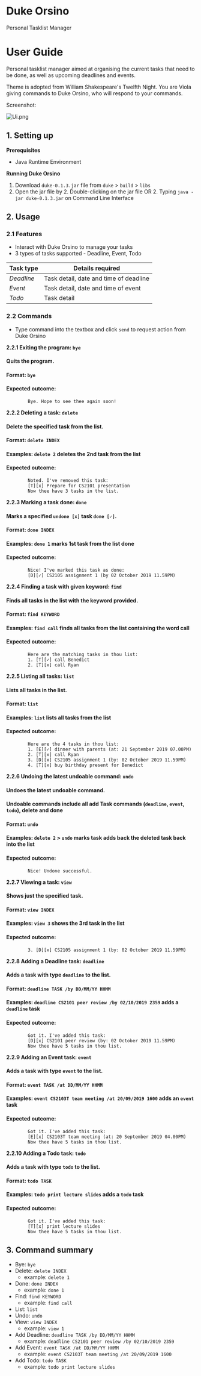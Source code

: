 # Duke Orsino 
Personal Tasklist Manager


# User Guide
Personal tasklist manager aimed at organising the current tasks 
that need to be done, as well as upcoming deadlines and events.

Theme is adopted from William Shakespeare's Twelfth Night. 
You are Viola giving commands to Duke Orsino, who will
respond to your commands. 

Screenshot:

![Ui.png](Ui.png)



## 1. Setting up

**Prerequisites**
* Java Runtime Environment

**Running Duke Orsino**
1. Download `duke-0.1.3.jar` file from `duke` > `build` > `libs`
1. Open the jar file by
    2. Double-clicking on the jar file OR
    2. Typing `java -jar duke-0.1.3.jar` on Command Line Interface



## 2. Usage

### 2.1 Features
* Interact with Duke Orsino to manage your tasks
* 3 types of tasks supported - Deadline, Event, Todo

Task type | Details required
------------ | -------------
_Deadline_ | Task detail, date and time of deadline
_Event_ | Task detail, date and time of event
_Todo_ | Task detail



### 2.2 Commands 
* Type command into the textbox and click `send` to request action from Duke Orsino


**2.2.1 Exiting the program: `bye`**
#### Quits the program.
#### Format: `bye` 
#### Expected outcome: 
``` 
        Bye. Hope to see thee again soon!
```



**2.2.2 Deleting a task: `delete`**
#### Delete the specified task from the list.
#### Format: `delete INDEX`
#### Examples: `delete 2` deletes the 2nd task from the list
#### Expected outcome: 
``` 
        Noted. I've removed this task:
        [T][x] Prepare for CS2101 presentation
        Now thee have 3 tasks in the list.
```



**2.2.3 Marking a task done: `done`**
#### Marks a specified `undone [x]` task `done [✓]`.
#### Format: `done INDEX`
#### Examples: `done 1` marks 1st task from the list done
#### Expected outcome: 
``` 
        Nice! I've marked this task as done:
        [D][✓] CS2105 assignment 1 (by 02 October 2019 11.59PM)
```



**2.2.4 Finding a task with given keyword: `find`**
#### Finds all tasks in the list with the keyword provided.
#### Format: `find KEYWORD`
#### Examples: `find call` finds all tasks from the list containing the word call
#### Expected outcome: 
``` 
        Here are the matching tasks in thou list:
        1. [T][✓] call Benedict
        2. [T][x] call Ryan
```



**2.2.5 Listing all tasks: `list`**
#### Lists all tasks in the list.
#### Format: `list`
#### Examples: `list` lists all tasks from the list
#### Expected outcome: 
``` 
        Here are the 4 tasks in thou list:
        1. [E][✓] dinner with parents (at: 21 September 2019 07.00PM)
        2. [T][x] call Ryan
        3. [D][x] CS2105 assignment 1 (by: 02 October 2019 11.59PM)
        4. [T][x] buy birthday present for Benedict
```



**2.2.6 Undoing the latest undoable command: `undo`**
#### Undoes the latest undoable command. 
#### Undoable commands include all add Task commands (`deadline`, `event`, `todo`), delete and done
#### Format: `undo`
#### Examples: `delete 2` > `undo` marks task adds back the deleted task back into the list
#### Expected outcome: 
``` 
        Nice! Undone successful.
```



**2.2.7 Viewing a task: `view`**
#### Shows just the specified task.
#### Format: `view INDEX`
#### Examples: `view 3` shows the 3rd task in the list
#### Expected outcome: 
``` 
        3. [D][x] CS2105 assignment 1 (by: 02 October 2019 11.59PM)
```



**2.2.8 Adding a Deadline task: `deadline`**
#### Adds a task with type `deadline` to the list.
#### Format: `deadline TASK /by DD/MM/YY HHMM`
#### Examples: `deadline CS2101 peer review /by 02/10/2019 2359` adds a `deadline` task
#### Expected outcome: 
``` 
        Got it. I've added this task:
        [D][x] CS2101 peer review (by: 02 October 2019 11.59PM)
        Now thee have 5 tasks in thou list.
```



**2.2.9 Adding an Event task: `event`**
#### Adds a task with type `event` to the list.
#### Format: `event TASK /at DD/MM/YY HHMM`
#### Examples: `event CS2103T team meeting /at 20/09/2019 1600` adds an `event` task
#### Expected outcome: 
``` 
        Got it. I've added this task:
        [E][x] CS2103T team meeting (at: 20 September 2019 04.00PM)
        Now thee have 5 tasks in thou list.
```



**2.2.10 Adding a Todo task: `todo`**
#### Adds a task with type `todo` to the list.
#### Format: `todo TASK`
#### Examples: `todo print lecture slides` adds a `todo` task
#### Expected outcome: 
``` 
        Got it. I've added this task:
        [T][x] print lecture slides
        Now thee have 5 tasks in thou list.
```



## 3. Command summary
* Bye: `bye`
* Delete: `delete INDEX`
    * example: `delete 1`
* Done: `done INDEX`
    * example: `done 1`
* Find: `find KEYWORD`
    * example: `find call`
* List: `list`
* Undo: `undo`
* View: `view INDEX`
    * example: `view 1`
* Add Deadline: `deadline TASK /by DD/MM/YY HHMM`
    * example: `deadline CS2101 peer review /by 02/10/2019 2359`
* Add Event: `event TASK /at DD/MM/YY HHMM`
    * example: `event CS2103T team meeting /at 20/09/2019 1600`
* Add Todo: `todo TASK`
    * example: `todo print lecture slides`